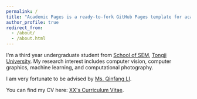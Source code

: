 ```yaml
---
permalink: /
title: "Academic Pages is a ready-to-fork GitHub Pages template for academic personal websites"
author_profile: true
redirect_from: 
  - /about/
  - /about.html
---
```


I'm a third year undergraduate student from [School of SEM](https://sem.tongji.edu.cn/), [Tongji University](https://www.tongji.edu.cn/). My research interest includes computer vision, computer graphics, machine learning, and computational photography.

I am very fortunate to be advised by [Ms. Qinfang LI](https://sem.tongji.edu.cn/semch/15132.html).

You can find my CV here: [XX's Curriculum Vitae](../assets/Curriculum_Vitae.pdf).
